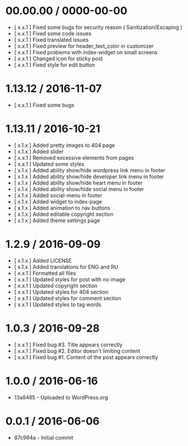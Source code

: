 00.00.00 / 0000-00-00
==================

* [ x.x.1 ] Fixed some bugs for security reason ( Sanitization/Escaping )
* [ x.x.1 ] Fixed some code issues
* [ x.x.1 ] Fixed translated issues
* [ x.x.1 ] Fixed preview for header_text_color in customizer
* [ x.x.1 ] Fixed problems with index-widget on small screens
* [ x.x.1 ] Changed icon for sticky post
* [ x.x.1 ] Fixed style for edit button


1.13.12 / 2016-11-07
==================

* [ x.x.1 ] Fixed some bugs


1.13.11 / 2016-10-21
==================

* [ x.1.x ] Added pretty images to 404 page
* [ x.1.x ] Added slider
* [ x.x.1 ] Removed excessive elements from pages
* [ x.x.1 ] Updated some styles
* [ x.1.x ] Added ability show/hide wordpress link menu in footer
* [ x.1.x ] Added ability show/hide developer link menu in footer
* [ x.1.x ] Added ability show/hide heart menu in footer
* [ x.1.x ] Added ability show/hide social menu in footer
* [ x.1.x ] Added social-menu in footer
* [ x.1.x ] Added widget to index-page
* [ x.1.x ] Added animation to nav buttons
* [ x.1.x ] Added editable copyright section
* [ x.1.x ] Added theme settings page


1.2.9 / 2016-09-09
==================

* [ x.1.x ] Added LICENSE
* [ x.1.x ] Added translations for ENG and RU
* [ x.x.1 ] Formatted all files
* [ x.x.1 ] Updated styles for post with no image
* [ x.x.1 ] Updated copyright section
* [ x.x.1 ] Updated styles for 404 section
* [ x.x.1 ] Updated styles for comment section
* [ x.x.1 ] Updated styles to tag words


1.0.3 / 2016-09-28
==================

* [ x.x.1 ] Fixed bug #3. Title appears correctly
* [ x.x.1 ] Fixed bug #2. Editor doesn't limiting content
* [ x.x.1 ] Fixed bug #1. Content of the post appears correctly


1.0.0 / 2016-06-16
==================

* 13a8485 - Uploaded to WordPress.org


0.0.1 / 2016-06-06
==================

* 87c994a - Initial commit
